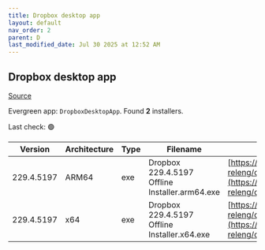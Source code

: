 ```yaml
---
title: Dropbox desktop app
layout: default
nav_order: 2
parent: D
last_modified_date: Jul 30 2025 at 12:52 AM
---
```


## Dropbox desktop app

[Source](https://www.dropbox.com/desktop)

Evergreen app: `DropboxDesktopApp`. Found **2** installers.

Last check: 🟢

| Version    | Architecture | Type | Filename                                       | URI                                                                                                                                                                                                            |
| ---------- | ------------ | ---- | ---------------------------------------------- | -------------------------------------------------------------------------------------------------------------------------------------------------------------------------------------------------------------- |
| 229.4.5197 | ARM64        | exe  | Dropbox 229.4.5197 Offline Installer.arm64.exe | [https://edge.dropboxstatic.com/dbx-releng/client/Dropbox%20229.4.5197%20Offline%20Installer.arm64.exe](https://edge.dropboxstatic.com/dbx-releng/client/Dropbox%20229.4.5197%20Offline%20Installer.arm64.exe) |
| 229.4.5197 | x64          | exe  | Dropbox 229.4.5197 Offline Installer.x64.exe   | [https://edge.dropboxstatic.com/dbx-releng/client/Dropbox%20229.4.5197%20Offline%20Installer.x64.exe](https://edge.dropboxstatic.com/dbx-releng/client/Dropbox%20229.4.5197%20Offline%20Installer.x64.exe)     |
